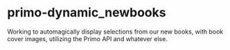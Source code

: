 # primo-dynamic_newbooks
Working to automagically display selections from our new books, with book cover images, utilizing the Primo API and whatever else.
